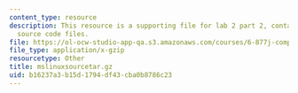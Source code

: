 ```yaml
---
content_type: resource
description: This resource is a supporting file for lab 2 part 2, contains compiled
  source code files.
file: https://ol-ocw-studio-app-qa.s3.amazonaws.com/courses/6-877j-computational-evolutionary-biology-fall-2005/b16237a3b15d1794df43cba0b8786c23_mslinuxsourcetar.gz
file_type: application/x-gzip
resourcetype: Other
title: mslinuxsourcetar.gz
uid: b16237a3-b15d-1794-df43-cba0b8786c23
---
```

